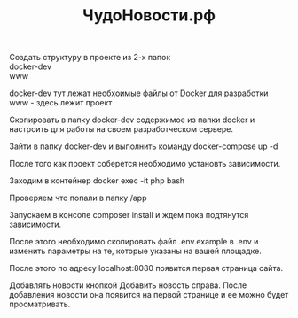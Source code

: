 <p align="center">
    <h1 align="center">ЧудоНовости.рф</h1>
    <br>
</p>

Создать структуру в проекте из 2-х папок  
docker-dev  
www 


docker-dev тут лежат необхоимые файлы от Docker для разработки
www - здесь лежит проект 

Скопировать в папку docker-dev содержимое из папки docker и настроить для работы на своем разработческом сервере.

Зайти в папку docker-dev и выполнить команду docker-compose up -d


После того как проект соберется необходимо установть зависимости.

Заходим в контейнер docker exec -it php bash

Проверяем что попали в папку /app

Запускаем в консоле composer install и ждем пока подтянутся зависимости.

После этого необходимо скопировать файл .env.example в .env и изменить параметры на те, которые указаны на вашей площадке.

После этого по адресу localhost:8080 появится первая страница сайта.


Добавлять новости кнопкой Добавить новость справа. После добавления новости она появится на первой странице и ее можно будет просматривать.